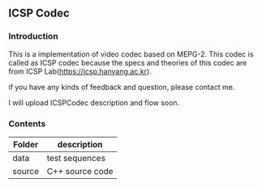 ## ICSP Codec
### Introduction
This is a implementation of video codec based on MEPG-2.
This codec is called as ICSP codec because the specs and theories of this codec are from ICSP Lab(https://icsp.hanyang.ac.kr).

if you have any kinds of feedback and question, please contact me.

I will upload ICSPCodec description and flow soon.

### Contents
| Folder | description |
|---|---|
|data| test sequences |
| source | C++ source code |
